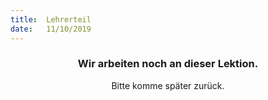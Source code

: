 ```yaml
---
title:  Lehrerteil
date:   11/10/2019
---
```


### <center>Wir arbeiten noch an dieser Lektion.</center>
<center>Bitte komme später zurück.</center>